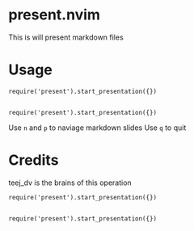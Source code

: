 # present.nvim

This is will present markdown files

# Usage
```
require('present').start_presentation({})


require('present').start_presentation({})
```

Use `n` and `p` to naviage markdown slides
Use `q` to quit

# Credits

teej_dv is the brains of this operation

```
require('present').start_presentation({})


require('present').start_presentation({})
```
